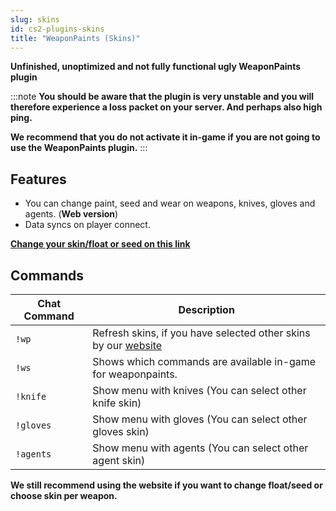 ```yaml
---
slug: skins
id: cs2-plugins-skins
title: "WeaponPaints (Skins)"
---
```


**Unfinished, unoptimized and not fully functional ugly WeaponPaints plugin**

:::note
**You should be aware that the plugin is very unstable and you will therefore experience a loss packet on your server. And perhaps also high ping.**
<br />

**We recommend that you do not activate it in-game if you are not going to use the WeaponPaints plugin.**
:::

## Features
- You can change paint, seed and wear on weapons, knives, gloves and agents. (**Web version**)
- Data syncs on player connect.

**[Change your skin/float or seed on this link](https://skins.fsho.st)**


## Commands
| Chat Command | Description |
| ------------ | ----------- |
| `!wp`        | Refresh skins, if you have selected other skins by our [website](https://skins.fsho.st) |
| `!ws`        | Shows which commands are available in-game for weaponpaints. |
| `!knife`     | Show menu with knives (You can select other knife skin) |
| `!gloves`    | Show menu with gloves (You can select other gloves skin) |
| `!agents`    | Show menu with agents (You can select other agent skin) |

**We still recommend using the website if you want to change float/seed or choose skin per weapon.**
